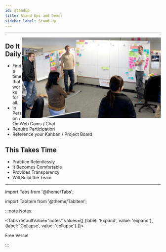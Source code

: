 ```yaml
---
id: standup
title: Stand Ups and Demos
sidebar_label: Stand Up
---
```

___

<img src='../../img/transform/standup.png' alt="Transformation" align="right" width="450"/>

## Do It Daily

- Find a time that works for all.
- In Person / On Web Cams / Chat
- Require Participation
- Reference your Kanban / Project Board

## This Takes Time

- Practice Relentlessly
- It Becomes Comfortable
- Provides Transparency
- Will Build the Team

___

import Tabs from '@theme/Tabs';

import TabItem from '@theme/TabItem';

:::note Notes:

<Tabs
  defaultValue="notes"
  values={[
    {label: 'Expand', value: 'expand'},
    {label: 'Collapse', value: 'collapse'}
  ]}>
  <TabItem value="expand">

  Free Verse!

  </TabItem>
</Tabs>

:::
